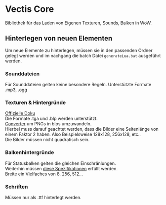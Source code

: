 # Vectis Core

Bibliothek für das Laden von Eigenen Texturen, Sounds, Balken in WoW.

## Hinterlegen von neuen Elementen

Um neue Elemente zu hinterlegen, müssen sie in den passenden Ordner gelegt werden und im nachgang die batch Datei `generateLua.bat` ausgeführt werden.

### Sounddateien

Für Sounddateien gelten keine besondere Regeln. Unterstützte Formate .mp3, .ogg

### Texturen & Hintergründe

[Offizielle Doku](https://warcraft.wiki.gg/wiki/TGA_files)  
Die Formate .tga und .blp werden unterstützt.  
[Converter](https://www.wowinterface.com/downloads/info22128-BLPNGConverter.html) um PNGs in blps umzuwandeln.  
Hierbei muss darauf geachtet werden, dass die Bilder eine Seitenlänge von einem Faktor 2 haben. Also Beispielsweise 128x128, 256x128, etc..  
Die Bilder müssen nicht quadratisch sein.  

### Balkenhintergründe

Für Statusbalken gelten die gleichen Einschränlungen.  
Weiterhin müssen [diese Spezifikationen](https://warcraft.wiki.gg/wiki/EdgeFiles) erfüllt werden.  
Breite ein Vielfaches von 8. 256, 512...  

### Schriften

Müssen nur als .ttf hinterlegt werden.
